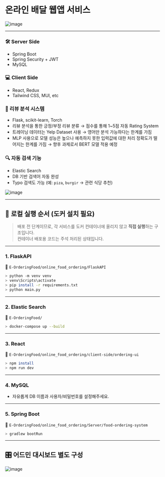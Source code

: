 # 온라인 배달 웹앱 서비스
![image](https://github.com/user-attachments/assets/49cd42e0-5100-4bdc-880a-a57643a397a4)

---

### 🛠️ Server Side
- Spring Boot
- Spring Security + JWT
- MySQL

### 💻 Client Side
- React, Redux
- Tailwind CSS, MUI, etc

### 🧠 리뷰 분석 시스템
- Flask, scikit-learn, Torch
- 리뷰 분석을 통한 긍정/부정 리뷰 분류 → 점수를 통해 1~5점 자동 Rating System 
- 트레이닝 데이터는 Yelp Dataset 사용 → 영어만 분석 가능하다는 한계를 가짐
- MLP 사용으로 모델 성능은 높으나 예측하지 못한 입력값에 대한 처리 정확도가 떨어지는 한계를 가짐 → 향후 과제로서 BERT 모델 적용 예정

### 🔍 자동 검색 기능
- Elastic Search
- DB 기반 검색어 자동 완성
- Typo 검색도 가능 (예: `piza`, `burgir` → 관련 식당 추천)

![image](https://github.com/user-attachments/assets/18cff43c-33a5-4fa6-934b-704c14b12319)

---

## 🚀 로컬 실행 순서 (도커 설치 필요)
> 배포 전 단계이므로, 각 서비스를 도커 컨테이너에 올리지 않고 **직접 실행**하는 구조입니다.  
> 컨테이너 배포용 코드는 주석 처리된 상태입니다.

---

### 1. FlaskAPI  
📁 `E-OrderingFood/online_food_ordering/FlaskAPI`

```bash
> python -m venv venv
> venv\Scripts\activate
> pip install -r requirements.txt
> python main.py
```

---

### 2. Elastic Search  
📁 `E-OrderingFood/`

```bash
> docker-compose up --build
```

---

### 3. React  
📁 `E-OrderingFood/online_food_ordering/client-side/ordering-ui`

```bash
> npm install
> npm run dev
```

---

### 4. MySQL  
- 자유롭게 DB 이름과 사용자/비밀번호를 설정해주세요.

---

### 5. Spring Boot  
📁 `E-OrderingFood/online_food_ordering/Server/food-ordering-system`

```bash
> gradlew bootRun
```

---

## 🎛️ 어드민 대시보드 별도 구성
![image](https://github.com/user-attachments/assets/c6033c50-f25c-426e-b851-ef172eda46d6)
